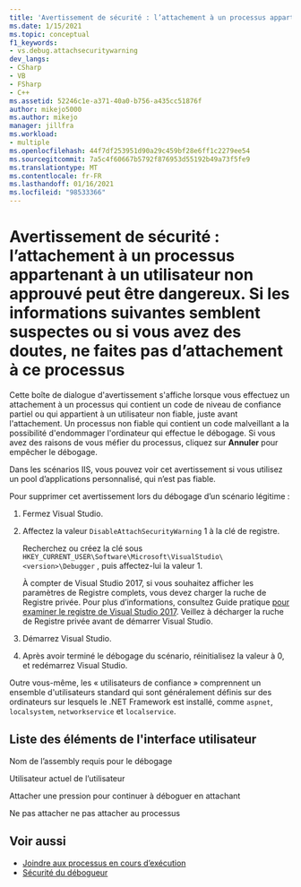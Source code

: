 ```yaml
---
title: 'Avertissement de sécurité : l’attachement à un processus appartenant à un utilisateur non approuvé peut être dangereux. Si les informations suivantes semblent suspectes ou si vous n’êtes pas sûr, ne vous attachez pas à ce processus | Microsoft Docs'
ms.date: 1/15/2021
ms.topic: conceptual
f1_keywords:
- vs.debug.attachsecuritywarning
dev_langs:
- CSharp
- VB
- FSharp
- C++
ms.assetid: 52246c1e-a371-40a0-b756-a435cc51876f
author: mikejo5000
ms.author: mikejo
manager: jillfra
ms.workload:
- multiple
ms.openlocfilehash: 44f7df253951d90a29c459bf28e6ff1c2279ee54
ms.sourcegitcommit: 7a5c4f60667b5792f876953d55192b49a73f5fe9
ms.translationtype: MT
ms.contentlocale: fr-FR
ms.lasthandoff: 01/16/2021
ms.locfileid: "98533366"
---
```

# <a name="security-warning-attaching-to-a-process-owned-by-an-untrusted-user-can-be-dangerous-if-the-following-information-looks-suspicious-or-you-are-unsure-do-not-attach-to-this-process"></a>Avertissement de sécurité : l’attachement à un processus appartenant à un utilisateur non approuvé peut être dangereux. Si les informations suivantes semblent suspectes ou si vous avez des doutes, ne faites pas d’attachement à ce processus

Cette boîte de dialogue d'avertissement s'affiche lorsque vous effectuez un attachement à un processus qui contient un code de niveau de confiance partiel ou qui appartient à un utilisateur non fiable, juste avant l'attachement. Un processus non fiable qui contient un code malveillant a la possibilité d'endommager l'ordinateur qui effectue le débogage. Si vous avez des raisons de vous méfier du processus, cliquez sur **Annuler** pour empêcher le débogage.

Dans les scénarios IIS, vous pouvez voir cet avertissement si vous utilisez un pool d’applications personnalisé, qui n’est pas fiable.

Pour supprimer cet avertissement lors du débogage d’un scénario légitime :

1. Fermez Visual Studio.

1. Affectez la valeur `DisableAttachSecurityWarning` 1 à la clé de registre.

   Recherchez ou créez la clé sous `HKEY_CURRENT_USER\Software\Microsoft\VisualStudio\<version>\Debugger` , puis affectez-lui la valeur 1.

   À compter de Visual Studio 2017, si vous souhaitez afficher les paramètres de Registre complets, vous devez charger la ruche de Registre privée. Pour plus d’informations, consultez Guide pratique [pour examiner le registre de Visual Studio 2017](https://github.com/microsoft/VSProjectSystem/blob/master/doc/overview/examine_registry.md). Veillez à décharger la ruche de Registre privée avant de démarrer Visual Studio.

1. Démarrez Visual Studio.

1. Après avoir terminé le débogage du scénario, réinitialisez la valeur à 0, et redémarrez Visual Studio.

Outre vous-même, les « utilisateurs de confiance » comprennent un ensemble d'utilisateurs standard qui sont généralement définis sur des ordinateurs sur lesquels le .NET Framework est installé, comme `aspnet`, `localsystem`, `networkservice` et `localservice`.

## <a name="uielement-list"></a>Liste des éléments de l'interface utilisateur

 Nom de l’assembly requis pour le débogage

 Utilisateur actuel de l’utilisateur

 Attacher une pression pour continuer à déboguer en attachant

 Ne pas attacher ne pas attacher au processus

## <a name="see-also"></a>Voir aussi
- [Joindre aux processus en cours d’exécution](../debugger/attach-to-running-processes-with-the-visual-studio-debugger.md)
- [Sécurité du débogueur](../debugger/debugger-security.md)
